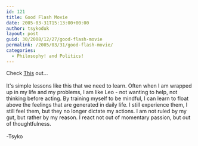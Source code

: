```yaml
---
id: 121
title: Good Flash Movie
date: 2005-03-31T15:13:00+00:00
author: tsykoduk
layout: post
guid: 30/2008/12/27/good-flash-movie
permalink: /2005/03/31/good-flash-movie/
categories:
  - Philosophy! and Politics!
---
```

Check <a href=http://www.buddhanet.net/flash/rahula/rahula.html>This</a> out...<br /><br />It's simple lessons like this that we need to learn. Often when I am wrapped up in my life and my problems, I am like Leo - not wanting to help, not thinking before acting. By training myself to be mindful, I can learn to float above the feelings that are generated in daily life. I still experience them, I still feel them, but they no longer dictate my actions. I am not ruled by my gut, but rather by my reason. I react not out of momentary passion, but out of thoughtfulness.<br /><br />-Tsyko